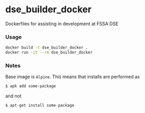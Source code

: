 # dse_builder_docker
Dockerfiles for assisting in development at FSSA DSE

### Usage

```bash
docker build -t dse_builder_docker .
docker run -it --rm dse_builder_docker
```
### Notes

Base image is ```Alpine```.  This means that installs are performed as

```bash
$ apk add some-package
```

and not

```python
$ apt-get install some-package
```